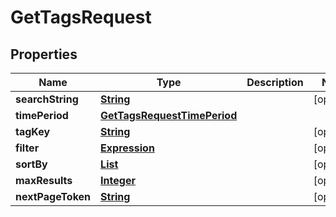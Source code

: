 

# GetTagsRequest


## Properties

| Name | Type | Description | Notes |
|------------ | ------------- | ------------- | -------------|
|**searchString** | [**String**](String.md) |  |  [optional] |
|**timePeriod** | [**GetTagsRequestTimePeriod**](GetTagsRequestTimePeriod.md) |  |  |
|**tagKey** | [**String**](String.md) |  |  [optional] |
|**filter** | [**Expression**](Expression.md) |  |  [optional] |
|**sortBy** | [**List**](List.md) |  |  [optional] |
|**maxResults** | [**Integer**](Integer.md) |  |  [optional] |
|**nextPageToken** | [**String**](String.md) |  |  [optional] |



